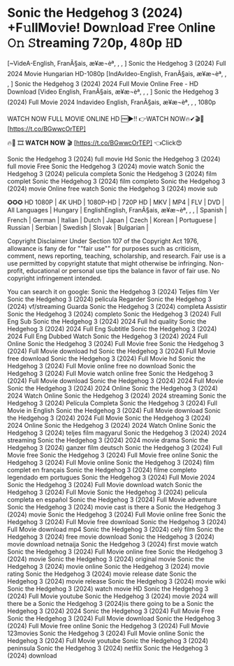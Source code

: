 # Sonic the Hedgehog 3 (2024) +F𝚞llMo𝚟ie! Dow𝚗load 𝙵ree 𝙾nline 𝙾𝚗 𝚂treaming 7𝟸0p, 4𝟾0p 𝙷D
[~VideA-English, FranÃ§ais, æ¥æ¬èª, , , ] Sonic the Hedgehog 3 (2024) Full 2024 Movie Hungarian HD-1080p
[IndAvIdeo-English, FranÃ§ais, æ¥æ¬èª, , , ] Sonic the Hedgehog 3 (2024) 2024 Full Movie Online Free - HD Download
[Video English, FranÃ§ais, æ¥æ¬èª, , , ] Sonic the Hedgehog 3 (2024) Full Movie 2024 Indavideo English, FranÃ§ais, æ¥æ¬èª, , , 1080p

WATCH NOW FULL MOVIE ONLINE HD 🆓▶️‼️ 👉WATCH NOW🔥✔🎬🎥 [https://t.co/BGwwcOrTEP]

🔥🎥 🎞 𝐖𝐀𝐓𝐂𝐇 𝐍𝐎𝐖 🎬 [https://t.co/BGwwcOrTEP] 👈Click😍


Sonic the Hedgehog 3 (2024) full movie Hd
Sonic the Hedgehog 3 (2024) full movie Free
Sonic the Hedgehog 3 (2024) movie watch
Sonic the Hedgehog 3 (2024) pelicula completa
Sonic the Hedgehog 3 (2024) film complet
Sonic the Hedgehog 3 (2024) film completo
Sonic the Hedgehog 3 (2024) movie Online free
watch Sonic the Hedgehog 3 (2024) movie sub

✪✪✪
HD 1080P | 4K UHD | 1080P-HD | 720P HD | MKV | MP4 | FLV | DVD |
All Languages | Hungary | EnglishEnglish, FranÃ§ais, æ¥æ¬èª, , , | Spanish | French | German | Italian | Dutch | Japan | Czech | Korean | Portuguese | Russian | Serbian | Swedish | Slovak | Bulgarian |

Copyright Disclaimer Under Section 107 of the Copyright Act 1976, allowance is fany de for ""fair use"" for purposes such as criticism, comment, news reporting, teaching, scholarship, and research. Fair use is a use permitted by copyright statute that might otherwise be infringing. Non-profit, educational or personal use tips the balance in favor of fair use. No copyright infringement intended.

You can search it on google:
Sonic the Hedgehog 3 (2024) Teljes film
Ver Sonic the Hedgehog 3 (2024) pelicula
Regarder Sonic the Hedgehog 3 (2024) vf/streaming
Guarda Sonic the Hedgehog 3 (2024) completa
Assistir Sonic the Hedgehog 3 (2024) completo
Sonic the Hedgehog 3 (2024) Full Eng Sub
Sonic the Hedgehog 3 (2024) 2024 Full hd quality
Sonic the Hedgehog 3 (2024) 2024 Full Eng Subtitle
Sonic the Hedgehog 3 (2024) 2024 Full Eng Dubbed
Watch Sonic the Hedgehog 3 (2024) 2024 Full Online
Sonic the Hedgehog 3 (2024) Full Movie free
Sonic the Hedgehog 3 (2024) Full Movie download hd
Sonic the Hedgehog 3 (2024) Full Movie free download
Sonic the Hedgehog 3 (2024) Full Movie hd
Sonic the Hedgehog 3 (2024) Full Movie online free no download
Sonic the Hedgehog 3 (2024) Full Movie watch online free
Sonic the Hedgehog 3 (2024) Full Movie download
Sonic the Hedgehog 3 (2024) 2024 Full Movie
Sonic the Hedgehog 3 (2024) 2024 Online
Sonic the Hedgehog 3 (2024) 2024 Watch Online
Sonic the Hedgehog 3 (2024) 2024 streaming
Sonic the Hedgehog 3 (2024) Película Completa
Sonic the Hedgehog 3 (2024) Full Movie in English
Sonic the Hedgehog 3 (2024) Full Movie download
Sonic the Hedgehog 3 (2024) 2024 Full Movie
Sonic the Hedgehog 3 (2024) 2024 Online
Sonic the Hedgehog 3 (2024) 2024 Watch Online
Sonic the Hedgehog 3 (2024) teljes film magyarul
Sonic the Hedgehog 3 (2024) 2024 streaming
Sonic the Hedgehog 3 (2024) 2024 movie drama
Sonic the Hedgehog 3 (2024) ganzer film deutsch
Sonic the Hedgehog 3 (2024) Full Movie free
Sonic the Hedgehog 3 (2024) Full Movie free online
Sonic the Hedgehog 3 (2024) Full Movie online
Sonic the Hedgehog 3 (2024) film complet en français
Sonic the Hedgehog 3 (2024) filme completo legendado em portugues
Sonic the Hedgehog 3 (2024) Full Movie 2024
Sonic the Hedgehog 3 (2024) Full Movie download
watch Sonic the Hedgehog 3 (2024) Full Movie
Sonic the Hedgehog 3 (2024) pelicula completa en español
Sonic the Hedgehog 3 (2024) Full Movie adventure
Sonic the Hedgehog 3 (2024) movie cast is there a Sonic the Hedgehog 3 (2024) movie
Sonic the Hedgehog 3 (2024) Full Movie online free
Sonic the Hedgehog 3 (2024) Full Movie free download
Sonic the Hedgehog 3 (2024) Full Movie download mp4
Sonic the Hedgehog 3 (2024) celý film
Sonic the Hedgehog 3 (2024) free movie download
Sonic the Hedgehog 3 (2024) movie download netnaija
Sonic the Hedgehog 3 (2024) first movie
watch Sonic the Hedgehog 3 (2024) Full Movie online free
Sonic the Hedgehog 3 (2024) movie
Sonic the Hedgehog 3 (2024) original movie
Sonic the Hedgehog 3 (2024) movie online
Sonic the Hedgehog 3 (2024) movie rating
Sonic the Hedgehog 3 (2024) movie release date
Sonic the Hedgehog 3 (2024) movie release
Sonic the Hedgehog 3 (2024) movie wiki
Sonic the Hedgehog 3 (2024) watch movie HD
Sonic the Hedgehog 3 (2024) Full Movie youtube
Sonic the Hedgehog 3 (2024) movie 2024
will there be a Sonic the Hedgehog 3 (2024)is there going to be a Sonic the Hedgehog 3 (2024) 2024
Sonic the Hedgehog 3 (2024) Full Movie Free
Sonic the Hedgehog 3 (2024) Full Movie download
Sonic the Hedgehog 3 (2024) Full Movie free online
Sonic the Hedgehog 3 (2024) Full Movie 123movies
Sonic the Hedgehog 3 (2024) Full Movie online
Sonic the Hedgehog 3 (2024) Full Movie youtube
Sonic the Hedgehog 3 (2024) peninsula
Sonic the Hedgehog 3 (2024) netflix
Sonic the Hedgehog 3 (2024) download
